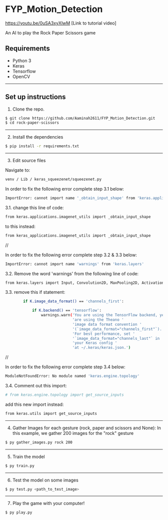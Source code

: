 # FYP_Motion_Detection

https://youtu.be/0uSA3xyXlwM [Link to tutorial video]

An AI to play the Rock Paper Scissors game

## Requirements
- Python 3
- Keras
- Tensorflow
- OpenCV

___________________________________________________

## Set up instructions
1. Clone the repo.
```sh
$ git clone https://github.com/Aaminah2611/FYP_Motion_Detection.git
$ cd rock-paper-scissors
```
_____________________________________________________

2. Install the dependencies
```sh
$ pip install -r requirements.txt
```

___________________________________________________

3. Edit source files

Navigate to:
```sh
venv / Lib / keras_squeezenet/squeezenet.py
```

In order to fix the following error complete step 3.1 below:

```sh
ImportError: cannot import name '_obtain_input_shape' from 'keras.applications.imagenet_utils
```

3.1. change this line of code: 
```sh
from keras.applications.imagenet_utils import _obtain_input_shape
```

to this instead: 
```sh
from keras_applications.imagenet_utils import _obtain_input_shape
```
//

In order to fix the following error complete step 3.2 & 3.3 below:

```sh
ImportError: cannot import name 'warnings' from 'keras.layers'
```

3.2. Remove the word 'warnings' from the following line of code:
```sh
from keras.layers import Input, Convolution2D, MaxPooling2D, Activation, concatenate, Dropout, warnings
```

3.3. remove this if statement:
```sh
        if K.image_data_format() == 'channels_first':

            if K.backend() == 'tensorflow':
                warnings.warn('You are using the TensorFlow backend, yet you '
                              'are using the Theano '
                              'image data format convention '
                              '(`image_data_format="channels_first"`). '
                              'For best performance, set '
                              '`image_data_format="channels_last"` in '
                              'your Keras config '
                              'at ~/.keras/keras.json.')
```

//

In order to fix the following error complete step 3.4 below:

```sh
ModuleNotFoundError: No module named 'keras.engine.topology'
```

3.4. Comment out this import: 
```sh
# from keras.engine.topology import get_source_inputs
```

add this new import instead:
```sh
from keras.utils import get_source_inputs
```

__________________________________________________

4. Gather Images for each gesture (rock, paper and scissors and None):
In this example, we gather 200 images for the "rock" gesture
```sh
$ py gather_images.py rock 200
```
___________________________________________________
5. Train the model
```sh
$ py train.py
```
__________________________________________________

6. Test the model on some images
```sh
$ py test.py <path_to_test_image>
```
____________________________________________________

7. Play the game with your computer!
```sh
$ py play.py
```


